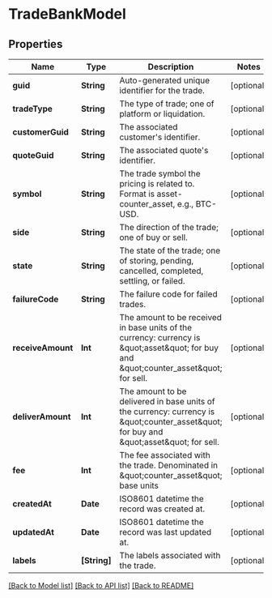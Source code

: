 # TradeBankModel

## Properties
Name | Type | Description | Notes
------------ | ------------- | ------------- | -------------
**guid** | **String** | Auto-generated unique identifier for the trade. | [optional] 
**tradeType** | **String** | The type of trade; one of platform or liquidation. | [optional] 
**customerGuid** | **String** | The associated customer&#39;s identifier. | [optional] 
**quoteGuid** | **String** | The associated quote&#39;s identifier. | [optional] 
**symbol** | **String** | The trade symbol the pricing is related to. Format is asset-counter_asset, e.g., BTC-USD. | [optional] 
**side** | **String** | The direction of the trade; one of buy or sell. | [optional] 
**state** | **String** | The state of the trade; one of storing, pending, cancelled, completed, settling, or failed. | [optional] 
**failureCode** | **String** | The failure code for failed trades. | [optional] 
**receiveAmount** | **Int** | The amount to be received in base units of the currency: currency is \&quot;asset\&quot; for buy and \&quot;counter_asset\&quot; for sell. | [optional] 
**deliverAmount** | **Int** | The amount to be delivered in base units of the currency: currency is \&quot;counter_asset\&quot; for buy and \&quot;asset\&quot; for sell. | [optional] 
**fee** | **Int** | The fee associated with the trade. Denominated in \&quot;counter_asset\&quot; base units | [optional] 
**createdAt** | **Date** | ISO8601 datetime the record was created at. | [optional] 
**updatedAt** | **Date** | ISO8601 datetime the record was last updated at. | [optional] 
**labels** | **[String]** | The labels associated with the trade. | [optional] 

[[Back to Model list]](../README.md#documentation-for-models) [[Back to API list]](../README.md#documentation-for-api-endpoints) [[Back to README]](../README.md)


